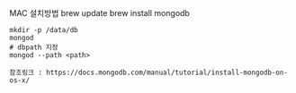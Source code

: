 MAC 설치방법
    brew update
    brew install mongodb

    mkdir -p /data/db
    mongod
    # dbpath 지정
    mongod --path <path>

    참조링크 : https://docs.mongodb.com/manual/tutorial/install-mongodb-on-os-x/